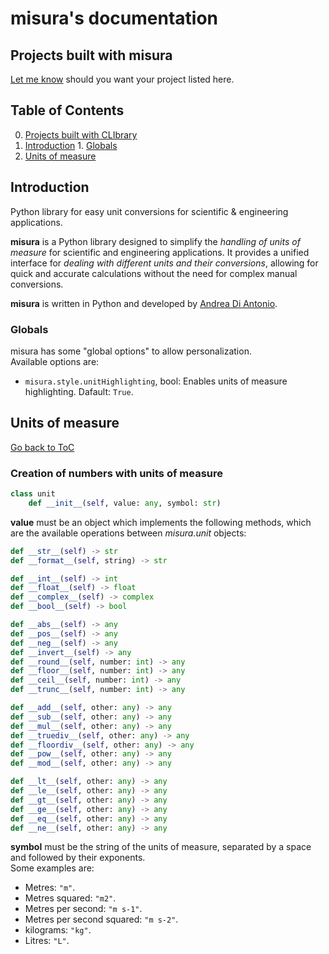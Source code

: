 # misura's documentation

## Projects built with misura

<a href="mailto:mail@diantonioandrea.com?subject=misura's project">Let me know<a> should you want your project listed here.

## Table of Contents

0. [Projects built with CLIbrary](#projects-built-with-misura)
1. [Introduction](#introduction)
	1. [Globals](#globals)
2. [Units of measure](#units-of-measure)

## Introduction

Python library for easy unit conversions for scientific & engineering applications.  

**misura** is a Python library designed to simplify the *handling of units of measure* for scientific and engineering applications. It provides a unified interface for *dealing with different units and their conversions*, allowing for quick and accurate calculations without the need for complex manual conversions.  

**misura** is written in Python and developed by [Andrea Di Antonio](https://github.com/diantonioandrea).

### Globals

misura has some "global options" to allow personalization.  
Available options are:

* `misura.style.unitHighlighting`, bool: Enables units of measure highlighting. Dafault: `True`.

## Units of measure

[Go back to ToC](#table-of-contents)

### Creation of numbers with units of measure

``` python
class unit
	def __init__(self, value: any, symbol: str)
```
**value** must be an object which implements the following methods, which are the available operations between *misura.unit* objects:

``` python
def __str__(self) -> str
def __format__(self, string) -> str

def __int__(self) -> int
def __float__(self) -> float
def __complex__(self) -> complex
def __bool__(self) -> bool

def __abs__(self) -> any
def __pos__(self) -> any
def __neg__(self) -> any
def __invert__(self) -> any
def __round__(self, number: int) -> any
def __floor__(self, number: int) -> any
def __ceil__(self, number: int) -> any
def __trunc__(self, number: int) -> any

def __add__(self, other: any) -> any
def __sub__(self, other: any) -> any
def __mul__(self, other: any) -> any
def __truediv__(self, other: any) -> any
def __floordiv__(self, other: any) -> any
def __pow__(self, other: any) -> any
def __mod__(self, other: any) -> any

def __lt__(self, other: any) -> any
def __le__(self, other: any) -> any
def __gt__(self, other: any) -> any
def __ge__(self, other: any) -> any
def __eq__(self, other: any) -> any
def __ne__(self, other: any) -> any
```

**symbol** must be the string of the units of measure, separated by a space and followed by their exponents.  
Some examples are:

* Metres: `"m"`.
* Metres squared: `"m2"`.
* Metres per second: `"m s-1"`.
* Metres per second squared: `"m s-2"`.
* kilograms: `"kg"`.
* Litres: `"L"`.